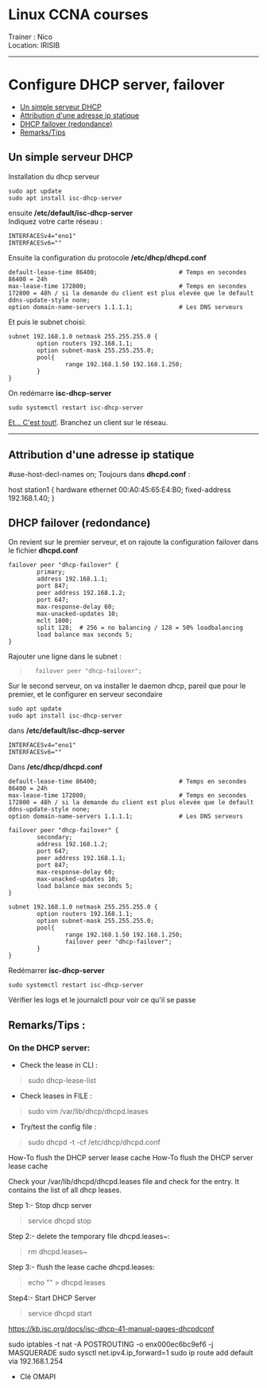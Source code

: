 # Linux CCNA courses  
Trainer : Nico  
Location: IRISIB  

---

# Configure DHCP server, failover 

- [Un simple serveur DHCP](#un-simple-serveur-dhcp)
- [Attribution d'une adresse ip statique](#attributionipstatic)
- [DHCP failover (redondance)](#dhcpfailover)
- [Remarks/Tips](#remarkstips)

## Un simple serveur DHCP

Installation du dhcp serveur

```
sudo apt update
sudo apt install isc-dhcp-server
```

ensuite **/etc/default/isc-dhcp-server**  
Indiquez votre carte réseau :  

```
INTERFACESv4="eno1"
INTERFACESv6=""
```

Ensuite la configuration du protocole **/etc/dhcp/dhcpd.conf**  

```
default-lease-time 86400;                       # Temps en secondes 86400 = 24h
max-lease-time 172800;                          # Temps en secondes 172800 = 48h / si la demande du client est plus elevée que le default
ddns-update-style none;
option domain-name-servers 1.1.1.1;             # Les DNS serveurs     
```
Et puis le subnet choisi:

```                failover peer "dhcp-failover";
subnet 192.168.1.0 netmask 255.255.255.0 {
        option routers 192.168.1.1;
        option subnet-mask 255.255.255.0;
        pool{
                range 192.168.1.50 192.168.1.250;
        }
}
```

On redémarre **isc-dhcp-server**

```
sudo systemctl restart isc-dhcp-server
```

<u>Et... C'est tout!</u>. Branchez un client sur le réseau.

---
## Attribution d'une adresse ip statique <a id="attributionipstatic"></a>

#use-host-decl-names on;
Toujours dans **dhcpd.conf** :

host station1
{
hardware ethernet 00:A0:45:65:E4:B0;
fixed-address 192.168.1.40;
}

## DHCP failover (redondance) <a id="dhcpfailover"></a>

On revient sur le premier serveur, et on rajoute la configuration failover dans le fichier **dhcpd.conf**  

```
failover peer "dhcp-failover" {
        primary;
        address 192.168.1.1;
        port 847;
        peer address 192.168.1.2;
        port 647;
        max-response-delay 60;
        max-unacked-updates 10;
        mclt 1800;
        split 128;  # 256 = no balancing / 128 = 50% loadbalancing
        load balance max seconds 5;
}
```
Rajouter une ligne dans le subnet :

>       failover peer "dhcp-failover";

Sur le second serveur, on va installer le daemon dhcp, pareil que pour le premier, et le configurer en serveur secondaire

```
sudo apt update
sudo apt install isc-dhcp-server
```

dans **/etc/default/isc-dhcp-server**    

```
INTERFACESv4="eno1"
INTERFACESv6=""
```
Dans **/etc/dhcp/dhcpd.conf**  

```
default-lease-time 86400;                       # Temps en secondes 86400 = 24h
max-lease-time 172800;                          # Temps en secondes 172800 = 48h / si la demande du client est plus elevée que le default
ddns-update-style none;
option domain-name-servers 1.1.1.1;             # Les DNS serveurs     

failover peer "dhcp-failover" {
        secondary;
        address 192.168.1.2;
        port 647;
        peer address 192.168.1.1;
        port 847;
        max-response-delay 60;
        max-unacked-updates 10;
        load balance max seconds 5;
}

subnet 192.168.1.0 netmask 255.255.255.0 {
        option routers 192.168.1.1;
        option subnet-mask 255.255.255.0;
        pool{
                range 192.168.1.50 192.168.1.250;
                failover peer "dhcp-failover";
        }
}
```
Redémarrer **isc-dhcp-server**

```
sudo systemctl restart isc-dhcp-server
```
Vérifier les logs et le journalctl pour voir ce qu'il se passe

## Remarks/Tips : <a id=remarkstips></a>

### On the DHCP server:

- Check the lease in CLI :

> sudo dhcp-lease-list

- Check leases in FILE :

> sudo vim /var/lib/dhcp/dhcpd.leases

- Try/test the config file : 

> sudo dhcpd -t -cf /etc/dhcp/dhcpd.conf

How-To flush the DHCP server lease cache
How-To flush the DHCP server lease cache

Check your /var/lib/dhcpd/dhcpd.leases file and check for the entry. It contains the list of all dhcp leases.

Step 1:- Stop dhcp server

> service dhcpd stop

Step 2:- delete the temporary file dhcpd.leases~:

> rm dhcpd.leases~

Step 3:- flush the lease cache dhcpd.leases:

> echo "" > dhcpd.leases

Step4:- Start DHCP Server

> service dhcpd start


https://kb.isc.org/docs/isc-dhcp-41-manual-pages-dhcpdconf

sudo iptables -t nat -A POSTROUTING -o enx000ec6bc9ef6 -j MASQUERADE
sudo sysctl net.ipv4.ip_forward=1
sudo ip route add default via 192.168.1.254
- Clé OMAPI

